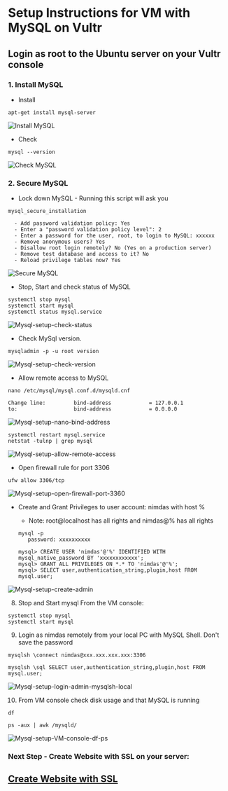 
# Setup Instructions for VM with MySQL on Vultr

## Login as root to the Ubuntu server on your Vultr console


### 1. Install MySQL

- Install 
```
apt-get install mysql-server
```
![Install MySQL](./images/fr0305-01_Ubuntu-install-mysql.png#img2 "Install MySQL")

- Check
```
mysql --version
```
![Check MySQL](./images/fr0305-02_Ubuntu-check-mysql.png#img2 "Check MySQL")

### 2. Secure MySQL

- Lock down MySQL - Running this script will ask you

```
mysql_secure_installation
```
      - Add password validation policy: Yes
      - Enter a "password validation policy level": 2
      - Enter a password for the user, root, to login to MySQL: xxxxxx
      - Remove anonymous users? Yes
      - Disallow root login remotely? No (Yes on a production server)
      - Remove test database and access to it? No 
      - Reload privilege tables now? Yes


![Secure MySQL](./images/fr0305-03_Ubuntu-secure-mysql.png#img2 "Secure MySQL")

- Stop, Start and check status of MySQL
```
systemctl stop mysql
systemctl start mysql
systemctl status mysql.service
```

![Mysql-setup-check-status](./images/et0303-05_Mysql-setup-check-status.png#img1 "Mysql-setup-check-status")


- Check MySql version.
```
mysqladmin -p -u root version
```

![Mysql-setup-check-version](./images/et0303-06_Mysql-setup-check-version.png#img1 "Mysql-setup-check-version")


 - Allow remote access to MySQL
```
nano /etc/mysql/mysql.conf.d/mysqld.cnf

Change line:         bind-address            = 127.0.0.1
to:                  bind-address            = 0.0.0.0
```
![Mysql-setup-nano-bind-address](./images/et0303-07_Mysql-setup-nano-bind-address.png#img1 "Mysql-setup-nano-bind-address")

```
systemctl restart mysql.service
netstat -tulnp | grep mysql
```

![Mysql-setup-allow-remote-access](./images/et0303-08_Mysql-setup-allow-remote-access.png#img1 "Mysql-setup-allow-remote-access")

- Open firewall rule for port 3306
```
ufw allow 3306/tcp
```
![Mysql-setup-open-firewall-port-3360](./images/et0303-09_Mysql-setup-open-firewall-port-3360.png#img1 "Mysql-setup-open-firewall-port-3360")

 
- Create and Grant Privileges to user account: nimdas with host %
    - Note: root@localhost has all rights and nimdas@% has all rights

   ```
   mysql -p
      password: xxxxxxxxxx

   mysql> CREATE USER 'nimdas'@'%' IDENTIFIED WITH mysql_native_password BY 'xxxxxxxxxxxx';
   mysql> GRANT ALL PRIVILEGES ON *.* TO 'nimdas'@'%';
   mysql> SELECT user,authentication_string,plugin,host FROM mysql.user;

   ```
![Mysql-setup-create-admin](./images/et0303-11_Mysql-setup-create-admin.png#img1 "Mysql-setup-create-admin")

 8. Stop and Start mysql From the VM console:
 ```
 systemctl stop mysql
 systemctl start mysql
 ```

 9. Login as nimdas remotely from your local PC with MySQL Shell. Don't save the password

```
mysqlsh \connect nimdas@xxx.xxx.xxx.xxx:3306

mysqlsh \sql SELECT user,authentication_string,plugin,host FROM mysql.user;
```
![Mysql-setup-login-admin-mysqlsh-local](./images/et0303-12_Mysql-setup-login-admin-mysqlsh-local.png#img1 "Mysql-setup-login-admin-mysqlsh-local")

 10. From VM console check disk usage and that MySQL is running

```
df

ps -aux | awk /mysqld/
```

![Mysql-setup-VM-console-df-ps](./images/et0303-13_Mysql-setup-VM-console-df-ps.png#img1 "Mysql-setup-VM-console-df-ps")
 
### Next Step - Create Website with SSL on your server: 

## [Create Website with SSL](../setup/fr0306_Setup-Website-SSL-Ubuntu.md)
